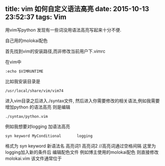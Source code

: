 title: vim 如何自定义语法高亮
date: 2015-10-13 23:52:37
tags:  Vim
---
用vim写python 发现有一些词没用语法高亮写起来十分不便.

自己用的molokai配色

首先找到vim的安装路径,而非修改当前用户下.vimrc

在vim中
<!-- 修改.vimrc -->
```{bash}
:echo $VIMRUNTIME
```

比如我安装目录是
```
/usr/local/share/vim/vim74
```
进入vim目录之后进入./syntax文件, 然后进入你需要修改的相关语法,例如我需要增加python 的语法高亮
则是编辑
```
./syntax/python.vim
```
例如我想要对logging 加语法高亮
```
syn keyword MyConditional       logging
```

格式为 syn keyword 新语法名 高亮词1 高亮词2 //高亮词通过空格间隔
这里为logging加入新的条件后
编辑配色文件 例如博主使用的molokai配色 则直接修改molokai.vim
该文件通常位于
<!-- 修改molokai配色方案>
```
~/.vim/colors/molokai.vim
```
molokai在终端中有多种模式注意以下molokai.vim文件中的语句
```
if &t_Co > 255 //如果终端支持256色 并且在vimrc 中开启了概模式
if exists("g:rehash256") && g:rehash256 == 1
```
则需要在相应的位置加入对新语法条件的配色方案
```
hi MyConditional   ctermfg=24 // 这样就能为logging 加入语法高亮为蓝色
```
